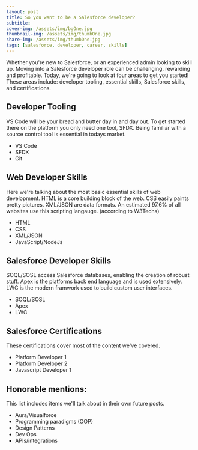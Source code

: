 ```yaml
---
layout: post
title: So you want to be a Salesforce developer?
subtitle:
cover-img: /assets/img/bgOne.jpg
thumbnail-img: /assets/img/thumbOne.jpg
share-img: /assets/img/thumbOne.jpg
tags: [salesforce, developer, career, skills]
---
```


Whether you're new to Salesforce, or an experienced admin looking to skill up. Moving into a Salesforce developer role can be challenging, rewarding and profitable. Today, we're going to look at four areas to get you started! These areas include: developer tooling, essential skills, Salesforce skills, and certifications.

## Developer Tooling

VS Code will be your bread and butter day in and day out.
To get started there on the platform you only need one tool, SFDX.
Being familiar with a source control tool is essential in todays market.

<ul>
  <li>VS Code</li>
  <li>SFDX</li>
  <li>Git</li>
</ul>

## Web Developer Skills

Here we're talking about the most basic essential skills of web development.
HTML is a core building block of the web.
CSS easily paints pretty pictures.
XML/JSON are data formats.
An estimated 97.6% of all websites use this scripting langauge. (according to W3Techs)

<ul>
  <li>HTML</li>
  <li>CSS</li>
  <li>XML/JSON</li>
  <li>JavaScript/NodeJs</li>
</ul>

## Salesforce Developer Skills

SOQL/SOSL access Salesforce databases, enabling the creation of robust stuff.
Apex is the platforms back end language and is used extensively.
LWC is the modern framwork used to build custom user interfaces.

<ul>
  <li>SOQL/SOSL</li>
  <li>Apex</li>
  <li>LWC</li>
</ul>

## Salesforce Certifications

These certifications cover most of the content we've covered.

<ul>
  <li>Platform Developer 1</li>
  <li>Platform Developer 2</li>
  <li>Javascript Developer 1</li>
</ul>

## Honorable mentions:

This list includes items we'll talk about in their own future posts.

<ul>
  <li>Aura/Visualforce</li>
  <li>Programming paradigms (OOP)</li>
  <li>Design Patterns</li>
  <li>Dev Ops</li>
  <li>APIs/integrations</li>
</ul>
